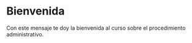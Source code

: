 # Bienvenida

Con este mensaje te doy la bienvenida al curso sobre el procedimiento administrativo. 

